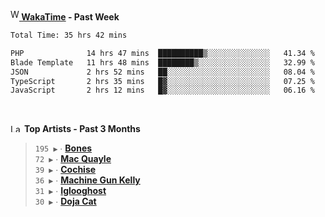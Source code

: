 <img src="https://github.com/dxnter/dxnter/assets/17434202/67b21fa4-d36d-46f9-9dec-f23d976b00ef" alt="WakaTime Logo" width="14" height="18"/><a href="https://wakatime.com/@dxnter" target="_blank"><strong> WakaTime</strong></a><strong> - Past Week</strong>

<!--START_SECTION:waka-->

```txt
Total Time: 35 hrs 42 mins

PHP              14 hrs 47 mins  ██████████▒░░░░░░░░░░░░░░   41.34 %
Blade Template   11 hrs 48 mins  ████████▒░░░░░░░░░░░░░░░░   32.99 %
JSON             2 hrs 52 mins   ██░░░░░░░░░░░░░░░░░░░░░░░   08.04 %
TypeScript       2 hrs 35 mins   █▓░░░░░░░░░░░░░░░░░░░░░░░   07.25 %
JavaScript       2 hrs 12 mins   █▓░░░░░░░░░░░░░░░░░░░░░░░   06.16 %
```

<!--END_SECTION:waka-->

<br/>

<!--START_LASTFM_ARTISTS:{"period": "3month", "rows": 6}-->
<a href="https://last.fm" target="_blank"><img src="https://user-images.githubusercontent.com/17434202/215290617-e793598d-d7c9-428f-9975-156db1ba89cc.svg" alt="Last.fm Logo" width="18" height="13"/></a> **Top Artists - Past 3 Months**

> `195 ▶️` ∙ **[Bones](https://www.last.fm/music/Bones)**<br/>
> `72 ▶️` ∙ **[Mac Quayle](https://www.last.fm/music/Mac+Quayle)**<br/>
> `39 ▶️` ∙ **[Cochise](https://www.last.fm/music/Cochise)**<br/>
> `36 ▶️` ∙ **[Machine Gun Kelly](https://www.last.fm/music/Machine+Gun+Kelly)**<br/>
> `31 ▶️` ∙ **[Iglooghost](https://www.last.fm/music/Iglooghost)**<br/>
> `30 ▶️` ∙ **[Doja Cat](https://www.last.fm/music/Doja+Cat)**<br/>
<!--END_LASTFM_ARTISTS-->
